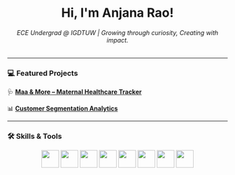 <h1 align="center">Hi, I'm Anjana Rao!</h1>
<h6 align="center">ECE Undergrad @ IGDTUW | Growing through curiosity, Creating with impact.</h6>

--- 

### 💻 Featured Projects

🩺 **[Maa & More – Maternal Healthcare Tracker](https://github.com/anjanaarao/maa-and-more-website)**   

📊 **[Customer Segmentation Analytics](https://github.com/anjanaarao/Customer-Segmentation)**   

---

### 🛠 Skills & Tools

<p align="center">
  <img src="https://cdn.jsdelivr.net/gh/devicons/devicon/icons/html5/html5-original.svg" width="40" height="40"/>
  <img src="https://cdn.jsdelivr.net/gh/devicons/devicon/icons/css3/css3-original.svg" width="40" height="40"/>
  <img src="https://cdn.jsdelivr.net/gh/devicons/devicon/icons/javascript/javascript-original.svg" width="40" height="40"/>
  <img src="https://cdn.jsdelivr.net/gh/devicons/devicon/icons/jupyter/jupyter-original.svg" width="40" height="40"/>
  <img src="https://cdn.jsdelivr.net/gh/devicons/devicon/icons/java/java-original.svg" width="40" height="40"/>
  <img src="https://cdn.jsdelivr.net/gh/devicons/devicon/icons/cplusplus/cplusplus-original.svg" width="40" height="40"/>
  <img src="https://cdn.jsdelivr.net/gh/devicons/devicon/icons/python/python-original.svg" width="40" height="40"/>
  <img src="https://colab.research.google.com/img/colab_favicon_256px.png" width="40" height="40"/>
</p>
